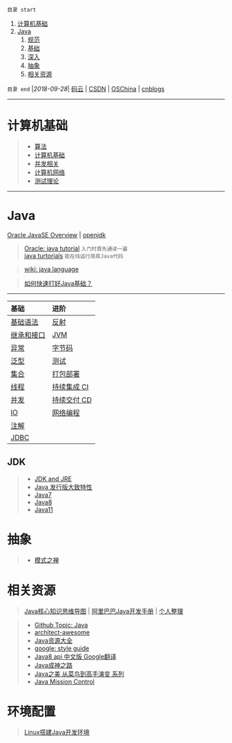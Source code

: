 `目录 start`
 
1. [计算机基础](#计算机基础)
1. [Java](#java)
    1. [规范](#规范)
    1. [基础](#基础)
    1. [深入](#深入)
    1. [抽象](#抽象)
    1. [相关资源](#相关资源)

`目录 end` |_2018-09-28_| [码云](https://gitee.com/gin9) | [CSDN](http://blog.csdn.net/kcp606) | [OSChina](https://my.oschina.net/kcp1104) | [cnblogs](http://www.cnblogs.com/kuangcp)
****************************************
# 计算机基础

>- [算法](/Skills/CS/Algorithm.md)  
>- [计算机基础](/Skills/CS/Computer.md)  
>- [并发相关](Skills/Councurrency/)  
>- [计算机网络](Skills/Network/)  
>- [测试理论](/Skills/Test/TestTheory.md)  

*************************************
# Java
[Oracle JavaSE Overview](http://www.oracle.com/technetwork/java/javase/overview/index.html) | [openjdk ](http://openjdk.java.net/)   

> [Oracle: java tutorial](https://docs.oracle.com/javase/tutorial/java/) `入门时首先通读一遍`  
> [java turtorials](https://www.geeksforgeeks.org/java-tutorials/) `能在线运行简易Java代码`

> [wiki: java language](https://en.wikipedia.org/wiki/Java_%28programming_language%29)  

> [如何快速打好Java基础？](https://www.zhihu.com/question/50904128)
********************

| 基础 | 进阶 |
|:----|:----|
| [基础语法](/Java/AdvancedLearning/JavaBasicSyntax.md)  | [反射](/Java/AdvancedLearning/JavaReflection.md)
| [继承和接口](/Java/AdvancedLearning/JavaInheritedAndInterface.md)  | [JVM](/Java/AdvancedLearning/JVM.md)
| [异常](/Java/AdvancedLearning/JavaException.md)  | [字节码](/Java/AdvancedLearning/JavaClass.md)
| [泛型](/Java/AdvancedLearning/JavaGenerics.md)  | [测试](/Java/Test/JavaTest.md)
| [集合](/Java/AdvancedLearning/JavaCollection.md)  | [打包部署](/Java/AdvancedLearning/JavaDeploy.md)
| [线程](/Java/AdvancedLearning/JavaThread.md)  | [持续集成 CI](/Skills/DevOps/ContinuousIntegration.md)
| [并发](/Java/AdvancedLearning/JavaConcurrency.md)  | [持续交付 CD](/Skills/DevOps/ContinuousDelivery.md)
| [IO](/Java/AdvancedLearning/JavaIO.md)  | [网络编程](/Java/AdvancedLearning/JavaNetwork.md)
| [注解](/Java/AdvancedLearning/JavaAnnotation.md)  | 
| [JDBC](/Java/AdvancedLearning/JDBC.md) |

## JDK
>- [JDK and JRE](/Java/AdvancedLearning/JDKAndJRE.md)
>- [Java 发行版大致特性](/Java/AdvancedLearning/JavaReleaseVersion.md)
>- [Java7](/Java/AdvancedLearning/Java7.md)
>- [Java8](/Java/AdvancedLearning/Java8.md)
>- [Java11](/Java/AdvancedLearning/Java11.md)

# 抽象
>- [模式之禅](/Java/DesignPattern.md)

# 相关资源
> [Java核心知识思维导图](https://gitee.com/gin9/MindMap)  | [阿里巴巴Java开发手册](https://github.com/alibaba/p3c) | [个人整理](/Java/AlibabaJavaStandard.md)


>- [Github Topic: Java](https://github.com/topics/java)
>- [architect-awesome](https://github.com/xingshaocheng/architect-awesome)
>- [Java资源大全](http://www.codeceo.com/article/java-resource-collection.html)
>- [google: style guide](https://google.github.io/styleguide/javaguide.html)
>- [Java8 api 中文版 Google翻译](https://blog.fondme.cn/posts/21004/)
>- [Java成神之路](https://github.com/hollischuang/toBeTopJavaer)
>- [Java之美 从菜鸟到高手演变 系列](https://blog.csdn.net/zhangerqing/article/details/8245560)
>- [Java Mission Control](https://www.oracle.com/technetwork/java/javaseproducts/mission-control/java-mission-control-1998576.html)

# 环境配置
> [Linux搭建Java开发环境](/Linux/JavaDevInit.md)
